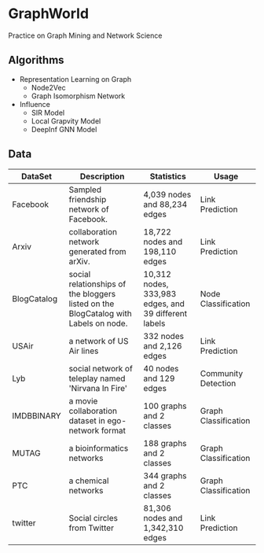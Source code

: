 # GraphWorld
Practice on Graph Mining and Network Science

## Algorithms

* Representation Learning on Graph
    + Node2Vec
    + Graph Isomorphism Network
* Influence 
    + SIR Model
    + Local Grapvity Model
    + DeepInf GNN Model

## Data

| DataSet     | Description | Statistics | Usage |
| ----------- | ----------- | ---------- | ----- |
| Facebook    | Sampled friendship network of Facebook. | 4,039 nodes and 88,234 edges | Link Prediction |
| Arxiv       | collaboration network generated from arXiv.  | 18,722 nodes and 198,110 edges | Link Prediction |
| BlogCatalog | social relationships of the bloggers listed on the BlogCatalog with Labels on node. | 10,312 nodes, 333,983 edges, and 39 different labels | Node Classification |
| USAir       | a network of US Air lines  | 332 nodes and 2,126 edges | Link Prediction |
| Lyb         | social network of teleplay named 'Nirvana In Fire' | 40 nodes and 129 edges | Community Detection |
| IMDBBINARY  | a movie collaboration dataset in ego-network format | 100 graphs and 2 classes | Graph Classification |
| MUTAG  | a bioinformatics networks | 188 graphs and 2 classes | Graph Classification |
| PTC  | a chemical networks | 344 graphs and 2 classes | Graph Classification |
| twitter  | Social circles from Twitter  | 81,306 nodes and 1,342,310 edges | Link Prediction |